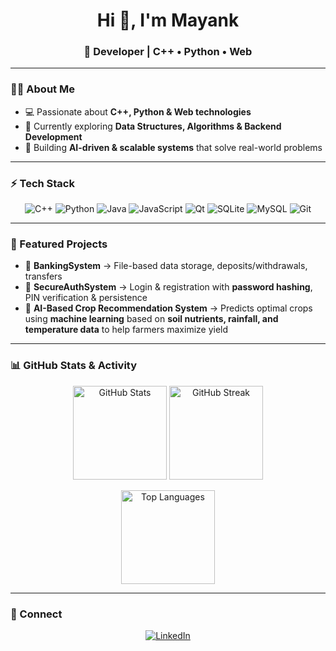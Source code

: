 <h1 align="center">Hi 👋, I'm Mayank</h1>
<h3 align="center">🚀 Developer | C++ • Python • Web</h3>

---

### 🧑‍💻 About Me
- 💻 Passionate about **C++, Python & Web technologies**  
- 🌱 Currently exploring **Data Structures, Algorithms & Backend Development**  
- 🤖 Building **AI-driven & scalable systems** that solve real-world problems  

---

### ⚡ Tech Stack  
<p align="center">
  <img src="https://img.shields.io/badge/C++-6E4AFF?style=for-the-badge&logo=cplusplus&logoColor=white" alt="C++"/>
  <img src="https://img.shields.io/badge/Python-9C27B0?style=for-the-badge&logo=python&logoColor=white" alt="Python"/>
  <img src="https://img.shields.io/badge/Java-8E24AA?style=for-the-badge&logo=openjdk&logoColor=white" alt="Java"/>
  <img src="https://img.shields.io/badge/JavaScript-BA68C8?style=for-the-badge&logo=javascript&logoColor=black" alt="JavaScript"/>
  <img src="https://img.shields.io/badge/Qt-7B1FA2?style=for-the-badge&logo=qt&logoColor=white" alt="Qt"/>
  <img src="https://img.shields.io/badge/SQLite-AB47BC?style=for-the-badge&logo=sqlite&logoColor=white" alt="SQLite"/>
  <img src="https://img.shields.io/badge/MySQL-6A1B9A?style=for-the-badge&logo=mysql&logoColor=white" alt="MySQL"/>
  <img src="https://img.shields.io/badge/Git-8E24AA?style=for-the-badge&logo=git&logoColor=white" alt="Git"/>
</p>

---

### 📂 Featured Projects  

- 🏦 **BankingSystem** → File-based data storage, deposits/withdrawals, transfers  
- 🔐 **SecureAuthSystem** → Login & registration with **password hashing**, PIN verification & persistence  
- 🌾 **AI-Based Crop Recommendation System** → Predicts optimal crops using **machine learning** based on **soil nutrients, rainfall, and temperature data** to help farmers maximize yield  

---

### 📊 GitHub Stats & Activity  
<p align="center">
  <img src="https://github-readme-stats.vercel.app/api?username=qwertyuii7&show_icons=true&theme=radical&cache_seconds=1800" height="150" alt="GitHub Stats"/>
  <img src="https://streak-stats.demolab.com?user=qwertyuii7&theme=radical&date_format=M%20j%5B%2C%20Y%5D" height="150" alt="GitHub Streak"/>
</p>

<p align="center">
  <img src="https://github-readme-stats.vercel.app/api/top-langs/?username=qwertyuii7&layout=compact&theme=radical&cache_seconds=1800" height="150" alt="Top Languages"/>
</p>

---

### 🤝 Connect  
<p align="center">
  <a href="https://www.linkedin.com/in/mayank-chaudhary-lucknow226031/">
    <img src="https://img.shields.io/badge/LinkedIn-7E57C2?style=for-the-badge&logo=linkedin&logoColor=white" alt="LinkedIn"/>
  </a>
</p>
